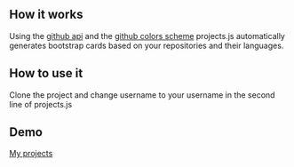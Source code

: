 ## How it works
Using the [github api](https://developer.github.com/v3/) and the [github colors scheme](https://raw.githubusercontent.com/ozh/github-colors/master/colors.json) projects.js automatically generates bootstrap cards based on your repositories and their languages.
## How to use it
Clone the project and change username to your username in the second line of projects.js
## Demo
[My projects](http://simonberens.me/projects)